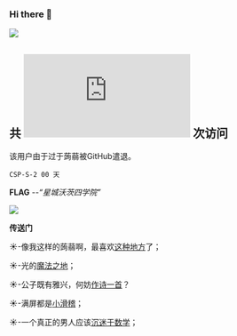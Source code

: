 ### Hi there 👋
![](https://s2.ax1x.com/2019/11/16/M0nPDU.png)
## 共 ![](http://www.hit-counts.com/counter.php?t=MTQ0MzA1Mg==) 次访问
该用户由于过于蒟蒻被GitHub遣退。


```
CSP-S-2 00 天
```
**FLAG**
--*“星城沃茨四学院”*

![](https://s1.ax1x.com/2020/08/14/dPPdMV.jpg)


**传送门**

☀-像我这样的蒟蒻啊，最喜欢[这种地方](https://visualgo.net/zh)了；

☀-光的[魔法之地](http://weavesilk.com/)；

☀-公子既有雅兴，何妨[作诗一首](https://jiuge.thunlp.org//)？

☀-满屏都是[小滑稽](http://lvmaojun.com/huaji/index.html)；

☀-一个真正的男人应该[沉迷于数学](https://www.geogebra.org/)；

<!--
**Heresyouyou/Heresyouyou** is a ✨ _special_ ✨ repository because its `README.md` (this file) appears on your GitHub profile.

Here are some ideas to get you started:

- 🔭 I’m currently working on ...
- 🌱 I’m currently learning ...
- 👯 I’m looking to collaborate on ...
- 🤔 I’m looking for help with ...
- 💬 Ask me about ...
- 📫 How to reach me: ...
- 😄 Pronouns: ...
- ⚡ Fun fact: ...
-->
